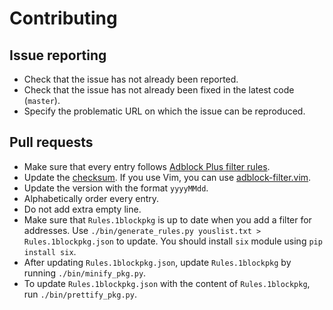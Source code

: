 # Contributing

## Issue reporting

- Check that the issue has not already been reported.
- Check that the issue has not already been fixed in the latest code (`master`).
- Specify the problematic URL on which the issue can be reproduced.

## Pull requests

- Make sure that every entry follows [Adblock Plus filter rules](https://adblockplus.org/en/filters).
- Update the [checksum](https://adblockplus.org/en/filters#special-comments). If you use Vim, you can use [adblock-filter.vim](https://github.com/mojako/adblock-filter.vim).
- Update the version with the format `yyyyMMdd`.
- Alphabetically order every entry.
- Do not add extra empty line.
- Make sure that `Rules.1blockpkg` is up to date when you add a filter for addresses. Use `./bin/generate_rules.py youslist.txt > Rules.1blockpkg.json` to update. You should install `six` module using `pip install six`.
- After updating `Rules.1blockpkg.json`, update `Rules.1blockpkg` by running `./bin/minify_pkg.py`.
- To update `Rules.1blockpkg.json` with the content of `Rules.1blockpkg`, run `./bin/prettify_pkg.py`.
